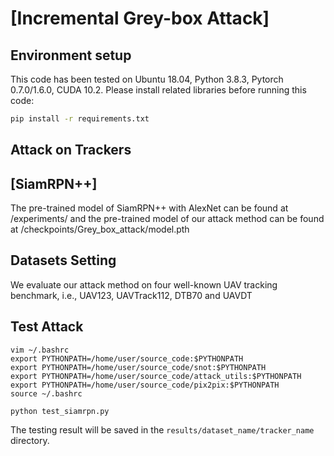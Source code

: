 # [Incremental Grey-box Attack]

## Environment setup
This code has been tested on Ubuntu 18.04, Python 3.8.3, Pytorch 0.7.0/1.6.0, CUDA 10.2.
Please install related libraries before running this code: 
```bash
pip install -r requirements.txt
```

## Attack on Trackers

## [SiamRPN++] 
The pre-trained model of SiamRPN++ with AlexNet can be found at /experiments/
and the pre-trained model of our attack method can be found at /checkpoints/Grey_box_attack/model.pth


## Datasets Setting
We evaluate our attack method on four well-known UAV tracking benchmark, i.e., UAV123, UAVTrack112, DTB70 and UAVDT

## Test Attack
```
vim ~/.bashrc
export PYTHONPATH=/home/user/source_code:$PYTHONPATH
export PYTHONPATH=/home/user/source_code/snot:$PYTHONPATH
export PYTHONPATH=/home/user/source_code/attack_utils:$PYTHONPATH
export PYTHONPATH=/home/user/source_code/pix2pix:$PYTHONPATH
source ~/.bashrc
```

```
python test_siamrpn.py
```

The testing result will be saved in the `results/dataset_name/tracker_name` directory.



